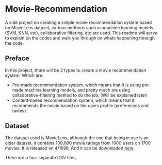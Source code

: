 # Movie-Recommendation
A side project on creating a simple movie recommendation system based on MovieLens dataset, various methods such as machine learning models (SVM, KNN, etc), collaborative filtering, etc are used.
This readme will serve to explain on the codes and walk you through on whats happening through the code.

## Preface
In this project, there will be 2 types to create a movie recommendation system. Which are:
* Pre-made recommendation system, which means that it is using pre-made machine learning models, and pretty much are using collaborative-filtering method to do the job. (Will be explained later)
* Content-based recommendation system, which means that it recommends the movie based on the users profile (preferences and tastes)

## Dataset
The dataset used is MovieLens, although the one that being in use is an older dataset, it contains 100,000 movie ratings from 1000 users on 1700 movies.
It is released on 4/1998. And it can be downloaded [here](http://files.grouplens.org/datasets/movielens/ml-100k.zip).

There are a four separate CSV files, 

